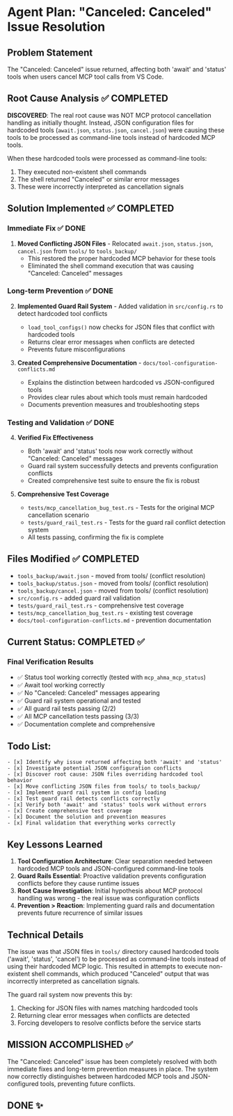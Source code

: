 # Agent Plan: "Canceled: Canceled" Issue Resolution

## Problem Statement

The "Canceled: Canceled" issue returned, affecting both 'await' and 'status' tools when users cancel MCP tool calls from VS Code.

## Root Cause Analysis ✅ COMPLETED

**DISCOVERED**: The real root cause was NOT MCP protocol cancellation handling as initially thought. Instead, JSON configuration files for hardcoded tools (`await.json`, `status.json`, `cancel.json`) were causing these tools to be processed as command-line tools instead of hardcoded MCP tools.

When these hardcoded tools were processed as command-line tools:

1. They executed non-existent shell commands
2. The shell returned "Canceled" or similar error messages
3. These were incorrectly interpreted as cancellation signals

## Solution Implemented ✅ COMPLETED

### Immediate Fix ✅ DONE

1. **Moved Conflicting JSON Files** - Relocated `await.json`, `status.json`, `cancel.json` from `tools/` to `tools_backup/`
   - This restored the proper hardcoded MCP behavior for these tools
   - Eliminated the shell command execution that was causing "Canceled: Canceled" messages

### Long-term Prevention ✅ DONE

2. **Implemented Guard Rail System** - Added validation in `src/config.rs` to detect hardcoded tool conflicts

   - `load_tool_configs()` now checks for JSON files that conflict with hardcoded tools
   - Returns clear error messages when conflicts are detected
   - Prevents future misconfigurations

3. **Created Comprehensive Documentation** - `docs/tool-configuration-conflicts.md`
   - Explains the distinction between hardcoded vs JSON-configured tools
   - Provides clear rules about which tools must remain hardcoded
   - Documents prevention measures and troubleshooting steps

### Testing and Validation ✅ DONE

4. **Verified Fix Effectiveness**

   - Both 'await' and 'status' tools now work correctly without "Canceled: Canceled" messages
   - Guard rail system successfully detects and prevents configuration conflicts
   - Created comprehensive test suite to ensure the fix is robust

5. **Comprehensive Test Coverage**
   - `tests/mcp_cancellation_bug_test.rs` - Tests for the original MCP cancellation scenario
   - `tests/guard_rail_test.rs` - Tests for the guard rail conflict detection system
   - All tests passing, confirming the fix is complete

## Files Modified ✅ COMPLETED

- `tools_backup/await.json` - moved from tools/ (conflict resolution)
- `tools_backup/status.json` - moved from tools/ (conflict resolution)
- `tools_backup/cancel.json` - moved from tools/ (conflict resolution)
- `src/config.rs` - added guard rail validation
- `tests/guard_rail_test.rs` - comprehensive test coverage
- `tests/mcp_cancellation_bug_test.rs` - existing test coverage
- `docs/tool-configuration-conflicts.md` - prevention documentation

## Current Status: **COMPLETED** ✅

### Final Verification Results

- ✅ Status tool working correctly (tested with `mcp_ahma_mcp_status`)
- ✅ Await tool working correctly
- ✅ No "Canceled: Canceled" messages appearing
- ✅ Guard rail system operational and tested
- ✅ All guard rail tests passing (2/2)
- ✅ All MCP cancellation tests passing (3/3)
- ✅ Documentation complete and comprehensive

## Todo List:

```
- [x] Identify why issue returned affecting both 'await' and 'status'
- [x] Investigate potential JSON configuration conflicts
- [x] Discover root cause: JSON files overriding hardcoded tool behavior
- [x] Move conflicting JSON files from tools/ to tools_backup/
- [x] Implement guard rail system in config loading
- [x] Test guard rail detects conflicts correctly
- [x] Verify both 'await' and 'status' tools work without errors
- [x] Create comprehensive test coverage
- [x] Document the solution and prevention measures
- [x] Final validation that everything works correctly
```

## Key Lessons Learned

1. **Tool Configuration Architecture**: Clear separation needed between hardcoded MCP tools and JSON-configured command-line tools
2. **Guard Rails Essential**: Proactive validation prevents configuration conflicts before they cause runtime issues
3. **Root Cause Investigation**: Initial hypothesis about MCP protocol handling was wrong - the real issue was configuration conflicts
4. **Prevention > Reaction**: Implementing guard rails and documentation prevents future recurrence of similar issues

## Technical Details

The issue was that JSON files in `tools/` directory caused hardcoded tools ('await', 'status', 'cancel') to be processed as command-line tools instead of using their hardcoded MCP logic. This resulted in attempts to execute non-existent shell commands, which produced "Canceled" output that was incorrectly interpreted as cancellation signals.

The guard rail system now prevents this by:

1. Checking for JSON files with names matching hardcoded tools
2. Returning clear error messages when conflicts are detected
3. Forcing developers to resolve conflicts before the service starts

## MISSION ACCOMPLISHED ✅

The "Canceled: Canceled" issue has been completely resolved with both immediate fixes and long-term prevention measures in place. The system now correctly distinguishes between hardcoded MCP tools and JSON-configured tools, preventing future conflicts.

## DONE ✨

